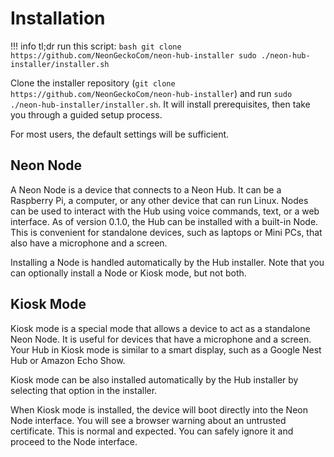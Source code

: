 # Installation

!!! info
    tl;dr run this script:
    ```bash
    git clone https://github.com/NeonGeckoCom/neon-hub-installer
    sudo ./neon-hub-installer/installer.sh
    ```

Clone the installer repository (`git clone https://github.com/NeonGeckoCom/neon-hub-installer`) and run `sudo ./neon-hub-installer/installer.sh`. It will install prerequisites, then take you through a guided setup process.

For most users, the default settings will be sufficient.

## Neon Node

A Neon Node is a device that connects to a Neon Hub. It can be a Raspberry Pi, a computer, or any other device that can run Linux. Nodes can be used to interact with the Hub using voice commands, text, or a web interface. As of version 0.1.0, the Hub can be installed with a built-in Node. This is convenient for standalone devices, such as laptops or Mini PCs, that also have a microphone and a screen.

Installing a Node is handled automatically by the Hub installer. Note that you can optionally install a Node or Kiosk mode, but not both.

## Kiosk Mode

Kiosk mode is a special mode that allows a device to act as a standalone Neon Node. It is useful for devices that have a microphone and a screen. Your Hub in Kiosk mode is similar to a smart display, such as a Google Nest Hub or Amazon Echo Show.

Kiosk mode can be also installed automatically by the Hub installer by selecting that option in the installer.

When Kiosk mode is installed, the device will boot directly into the Neon Node interface. You will see a browser warning about an untrusted certificate. This is normal and expected. You can safely ignore it and proceed to the Node interface.
